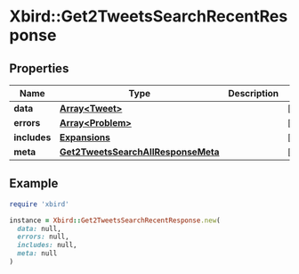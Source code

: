 # Xbird::Get2TweetsSearchRecentResponse

## Properties

| Name | Type | Description | Notes |
| ---- | ---- | ----------- | ----- |
| **data** | [**Array&lt;Tweet&gt;**](Tweet.md) |  | [optional] |
| **errors** | [**Array&lt;Problem&gt;**](Problem.md) |  | [optional] |
| **includes** | [**Expansions**](Expansions.md) |  | [optional] |
| **meta** | [**Get2TweetsSearchAllResponseMeta**](Get2TweetsSearchAllResponseMeta.md) |  | [optional] |

## Example

```ruby
require 'xbird'

instance = Xbird::Get2TweetsSearchRecentResponse.new(
  data: null,
  errors: null,
  includes: null,
  meta: null
)
```

